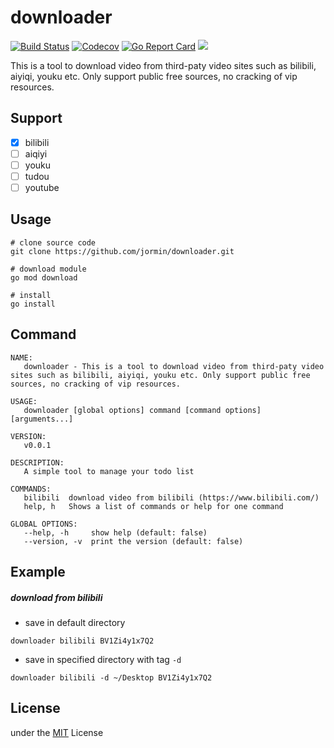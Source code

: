 downloader
============

[![Build Status](https://github.com/jormin/downloader/workflows/test/badge.svg?branch=master)](https://github.com/jormin/downloader/actions?query=workflow%3Atest)
[![Codecov](https://codecov.io/gh/jormin/downloader/branch/master/graph/badge.svg)](https://codecov.io/gh/jormin/downloader)
[![Go Report Card](https://goreportcard.com/badge/github.com/jormin/downloader)](https://goreportcard.com/report/github.com/jormin/downloader)
[![](https://img.shields.io/badge/version-v0.0.1-success.svg)](https://github.com/jormin/downloader)

This is a tool to download video from third-paty video sites such as bilibili, aiyiqi, youku etc. Only support public free sources, no cracking of vip resources.

Support
-----

- [x] bilibili
- [ ] aiqiyi
- [ ] youku
- [ ] tudou
- [ ] youtube

Usage
-----

```
# clone source code
git clone https://github.com/jormin/downloader.git

# download module
go mod download

# install
go install
```

Command
-----

```shell
NAME:
   downloader - This is a tool to download video from third-paty video sites such as bilibili, aiyiqi, youku etc. Only support public free sources, no cracking of vip resources.

USAGE:
   downloader [global options] command [command options] [arguments...]

VERSION:
   v0.0.1

DESCRIPTION:
   A simple tool to manage your todo list

COMMANDS:
   bilibili  download video from bilibili (https://www.bilibili.com/)
   help, h   Shows a list of commands or help for one command

GLOBAL OPTIONS:
   --help, -h     show help (default: false)
   --version, -v  print the version (default: false)
```

Example
-----

##### download from bilibili

- save in default directory

```shell script
downloader bilibili BV1Zi4y1x7Q2
```

- save in specified directory with tag `-d`

```shell
downloader bilibili -d ~/Desktop BV1Zi4y1x7Q2
```

License
-------

under the [MIT](./LICENSE) License
